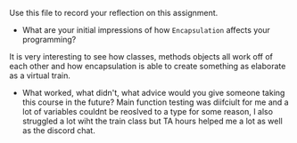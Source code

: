 Use this file to record your reflection on this assignment.

- What are your initial impressions of how `Encapsulation` affects your programming?

It is very interesting to see how classes, methods objects all work off of each other and how encapsulation is able to create something as elaborate as a virtual train.

- What worked, what didn't, what advice would you give someone taking this course in the future?
Main function testing was diifciult for me and a lot of variables couldnt be reoslved to a type for some reason, I also struggled a lot wiht the train class but TA hours helped me a lot as well as the discord chat.
